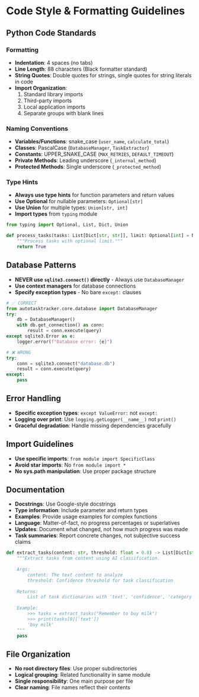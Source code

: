 # Code Style & Formatting Guidelines

## Python Code Standards

### Formatting
- **Indentation**: 4 spaces (no tabs)
- **Line Length**: 88 characters (Black formatter standard)
- **String Quotes**: Double quotes for strings, single quotes for string literals in code
- **Import Organization**: 
  1. Standard library imports
  2. Third-party imports  
  3. Local application imports
  4. Separate groups with blank lines

### Naming Conventions
- **Variables/Functions**: snake_case (`user_name`, `calculate_total`)
- **Classes**: PascalCase (`DatabaseManager`, `TaskExtractor`)
- **Constants**: UPPER_SNAKE_CASE (`MAX_RETRIES`, `DEFAULT_TIMEOUT`)
- **Private Methods**: Leading underscore (`_internal_method`)
- **Protected Methods**: Single underscore (`_protected_method`)

### Type Hints
- **Always use type hints** for function parameters and return values
- **Use Optional** for nullable parameters: `Optional[str]`
- **Use Union** for multiple types: `Union[str, int]`
- **Import types** from `typing` module

```python
from typing import Optional, List, Dict, Union

def process_tasks(tasks: List[Dict[str, str]], limit: Optional[int] = None) -> bool:
    """Process tasks with optional limit."""
    return True
```

## Database Patterns
- **NEVER use `sqlite3.connect()` directly** - Always use `DatabaseManager`
- **Use context managers** for database connections
- **Specify exception types** - No bare `except:` clauses

```python
# ✅ CORRECT
from autotasktracker.core.database import DatabaseManager
try:
    db = DatabaseManager()
    with db.get_connection() as conn:
        result = conn.execute(query)
except sqlite3.Error as e:
    logger.error(f"Database error: {e}")

# ❌ WRONG
try:
    conn = sqlite3.connect("database.db")
    result = conn.execute(query)
except:
    pass
```

## Error Handling
- **Specific exception types**: `except ValueError:` not `except:`
- **Logging over print**: Use `logging.getLogger(__name__)` not `print()`
- **Graceful degradation**: Handle missing dependencies gracefully

## Import Guidelines
- **Use specific imports**: `from module import SpecificClass`
- **Avoid star imports**: No `from module import *`
- **No sys.path manipulation**: Use proper package structure

## Documentation
- **Docstrings**: Use Google-style docstrings
- **Type information**: Include parameter and return types
- **Examples**: Provide usage examples for complex functions
- **Language**: Matter-of-fact, no progress percentages or superlatives
- **Updates**: Document what changed, not how much progress was made
- **Task summaries**: Report concrete changes, not subjective success claims

```python
def extract_tasks(content: str, threshold: float = 0.8) -> List[Dict[str, Any]]:
    """Extract tasks from content using AI classification.
    
    Args:
        content: The text content to analyze
        threshold: Confidence threshold for task classification
        
    Returns:
        List of task dictionaries with 'text', 'confidence', 'category' keys
        
    Example:
        >>> tasks = extract_tasks("Remember to buy milk")
        >>> print(tasks[0]['text'])
        'buy milk'
    """
    pass
```

## File Organization
- **No root directory files**: Use proper subdirectories
- **Logical grouping**: Related functionality in same module
- **Single responsibility**: One main purpose per file
- **Clear naming**: File names reflect their contents
